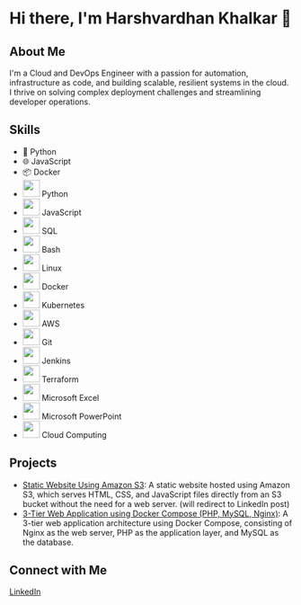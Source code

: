 # Hi there, I'm Harshvardhan Khalkar 👋

## About Me
I'm a Cloud and DevOps Engineer with a passion for automation, infrastructure as code, and building scalable, resilient systems in the cloud. I thrive on solving complex deployment challenges and streamlining developer operations.

## Skills
- 🐍 Python
- 🌐 JavaScript
- 📦 Docker
- <img src="https://cdn.jsdelivr.net/gh/devicons/devicon/icons/python/python-original.svg" width="30"/> Python  
- <img src="https://cdn.jsdelivr.net/gh/devicons/devicon/icons/javascript/javascript-original.svg" width="30"/> JavaScript  
- <img src="https://cdn.jsdelivr.net/gh/devicons/devicon/icons/mysql/mysql-original.svg" width="30"/> SQL  
- <img src="https://cdn.jsdelivr.net/gh/devicons/devicon/icons/bash/bash-original.svg" width="30"/> Bash  
- <img src="https://cdn.jsdelivr.net/gh/devicons/devicon/icons/linux/linux-original.svg" width="30"/> Linux  
- <img src="https://cdn.jsdelivr.net/gh/devicons/devicon/icons/docker/docker-original.svg" width="30"/> Docker  
- <img src="https://cdn.jsdelivr.net/gh/devicons/devicon/icons/kubernetes/kubernetes-plain.svg" width="30"/> Kubernetes  
- <img src="https://cdn.jsdelivr.net/gh/devicons/devicon/icons/amazonwebservices/amazonwebservices-original.svg" width="30"/> AWS  
- <img src="https://cdn.jsdelivr.net/gh/devicons/devicon/icons/git/git-original.svg" width="30"/> Git  
- <img src="https://cdn.jsdelivr.net/gh/devicons/devicon/icons/jenkins/jenkins-original.svg" width="30"/> Jenkins  
- <img src="https://cdn.jsdelivr.net/gh/devicons/devicon/icons/terraform/terraform-original.svg" width="30"/> Terraform  
- <img src="https://upload.wikimedia.org/wikipedia/commons/7/73/Microsoft_Excel_2013_logo.svg" width="30"/> Microsoft Excel  
- <img src="https://upload.wikimedia.org/wikipedia/commons/0/0b/Microsoft_PowerPoint_2013_logo.svg" width="30"/> Microsoft PowerPoint  
- <img src="https://img.icons8.com/ios-filled/50/000000/cloud.png" width="30"/> Cloud Computing


## Projects
- [Static Website Using Amazon S3](https://www.linkedin.com/posts/harshvardhan-khalkar-5b813531b_host-a-static-website-using-amazon-s3-amazon-activity-7340702265822883840-JffD?utm_source=share&utm_medium=member_desktop&rcm=ACoAAFD_1BwBFmvF-YjhdKe2_H9KMO0RvM6nY24): A static website hosted using Amazon S3, which serves HTML, CSS, and JavaScript files directly from an S3 bucket without the need for a web server. (will redirect to LinkedIn post)
- [3-Tier Web Application using Docker Compose (PHP, MySQL, Nginx)](https://github.com/harshkhalkar/project/tree/main/docker-compose/3%20Tier%20Application): A 3-tier web application architecture using Docker Compose, consisting of Nginx as the web server, PHP as the application layer, and MySQL as the database.

## Connect with Me
[LinkedIn](https://www.linkedin.com/in/harshvardhan-khalkar-5b813531b)
